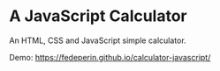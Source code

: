 # A JavaScript Calculator
An HTML, CSS and JavaScript simple calculator. <br>

Demo: https://fedeperin.github.io/calculator-javascript/
